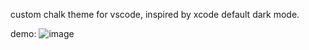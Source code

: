 custom chalk theme for vscode, inspired by xcode default dark mode.


demo:
![image](https://github.com/kwame-Owusu/Chalk-Theme/assets/98961379/d5b8543e-4468-4daf-98bf-f99623f9d07a)
